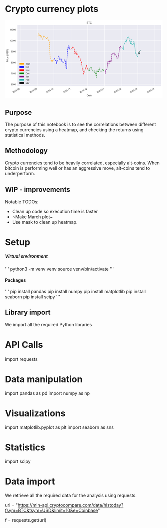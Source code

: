<h1>Crypto currency plots</h1>

![BTC Logo](plots.png)


## Purpose
The purpose of this notebook is to see the correlations between different crypto currencies using a heatmap, and checking the returns using statistical methods. 

## Methodology
Crypto currencies tend to be heavily correlated, especially alt-coins. When bitcoin is performing well or has an aggressive move, alt-coins tend to underperform.

## WIP - improvements
 
Notable TODOs:
- Clean up code so execution time is faster
- ~Make March plot~
- Use mask to clean up heatmap.

# Setup
##### Virtual environment
'''
python3 -m venv venv
source venv/bin/activate
'''
#### Packages
'''
pip install pandas
pip install numpy
pip install matplotlib
pip install seaborn
pip install scipy
'''

## Library import
We import all the required Python libraries
# API Calls
import requests

# Data manipulation
import pandas as pd
import numpy as np

# Visualizations
import matplotlib.pyplot as plt
import seaborn as sns

# Statistics
import scipy

# Data import
We retrieve all the required data for the analysis using requests.

url = "https://min-api.cryptocompare.com/data/histoday?fsym=BTC&tsym=USD&limit=10&e=Coinbase"

f = requests.get(url)
